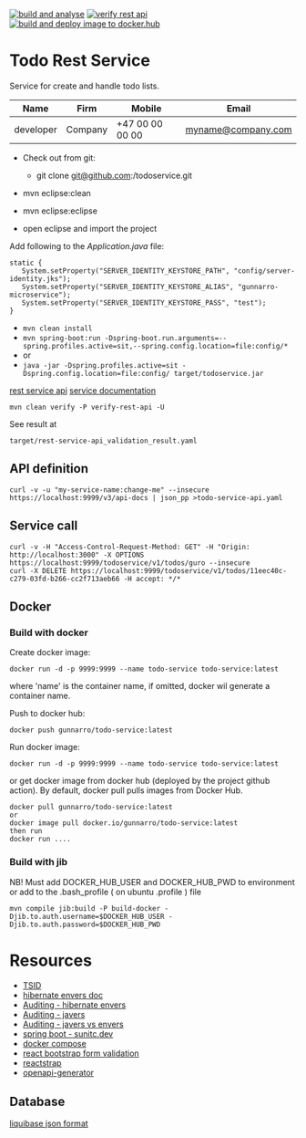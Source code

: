 [![build and analyse](https://github.com/gunnarro/todo-service/actions/workflows/build.yml/badge.svg)](https://github.com/gunnarro/todo-service/actions/workflows/build.yml)
[![verify rest api](https://github.com/gunnarro/todo-service/actions/workflows/verify-service-rest-api.yml/badge.svg)](https://github.com/gunnarro/todo-service/actions/workflows/verify-service-rest-api.yml)
[![build and deploy image to docker.hub](https://github.com/gunnarro/todo-service/actions/workflows/deploy-docker-hub.yml/badge.svg)](https://github.com/gunnarro/todo-service/actions/workflows/deploy-docker-hub.yml)

# Todo Rest Service
Service for create and handle todo lists.

| Name      | Firm     | Mobile          | Email               |
|-----------|----------|-----------------|---------------------|
| developer | Company  | +47 00 00 00 00 | myname@company.com  |

 * Check out from git:
   * git clone git@github.com:<user>/todoservice.git
   
 * mvn eclipse:clean
 * mvn eclipse:eclipse
 * open eclipse and import the project
 

Add following to the *Application.java* file:
```
static {
   System.setProperty("SERVER_IDENTITY_KEYSTORE_PATH", "config/server-identity.jks");
   System.setProperty("SERVER_IDENTITY_KEYSTORE_ALIAS", "gunnarro-microservice");
   System.setProperty("SERVER_IDENTITY_KEYSTORE_PASS", "test");
}
```

 * ```mvn clean install```
 * ```mvn spring-boot:run -Dspring-boot.run.arguments=--spring.profiles.active=sit,--spring.config.location=file:config/*```
 *  or 
 * ```java -jar -Dspring.profiles.active=sit -Dspring.config.location=file:config/ target/todoservice.jar```
 
   
[rest service api](https://localhost:xxxx/api-docs/swagger-ui.html)
[service documentation](https://github.com/gunnarro/microservice-archetype/wiki/documentation/todoservice)

```
mvn clean verify -P verify-rest-api -U 
```

See result at
```
target/rest-service-api_validation_result.yaml
```

## API definition
```
curl -v -u "my-service-name:change-me" --insecure https://localhost:9999/v3/api-docs | json_pp >todo-service-api.yaml
```

## Service call
```
curl -v -H "Access-Control-Request-Method: GET" -H "Origin: http://localhost:3000" -X OPTIONS https://localhost:9999/todoservice/v1/todos/guro --insecure
curl -X DELETE https://localhost:9999/todoservice/v1/todos/11eec40c-c279-03fd-b266-cc2f713aeb66 -H accept: */* 
```

## Docker

### Build with docker
Create docker image:
```
docker run -d -p 9999:9999 --name todo-service todo-service:latest
```
where 'name' is the container name, if omitted, docker wil generate a container name.

Push to docker hub:
```
docker push gunnarro/todo-service:latest
```

Run docker image:
```
docker run -d -p 9999:9999 --name todo-service todo-service:latest
```
or get docker image from docker hub (deployed by the project github action).
By default, docker pull pulls images from Docker Hub.
```
docker pull gunnarro/todo-service:latest
or 
docker image pull docker.io/gunnarro/todo-service:latest
then run
docker run ....
```

### Build with jib
NB! Must add DOCKER_HUB_USER and DOCKER_HUB_PWD to environment or add to the .bash_profile ( on ubuntu .profile ) file
```
mvn compile jib:build -P build-docker -Djib.to.auth.username=$DOCKER_HUB_USER -Djib.to.auth.password=$DOCKER_HUB_PWD
```


# Resources
- [TSID](https://vladmihalcea.com/tsid-identifier-jpa-hibernate/)
- [hibernate envers doc](https://docs.jboss.org/envers/docs/)
- [Auditing - hibernate envers](https://sunitc.dev/2020/01/21/spring-boot-how-to-add-jpa-hibernate-envers-auditing/)
- [Auditing - javers](https://javers.org/documentation/spring-boot-integration/)
- [Auditing - javers vs envers](https://javers.org/blog/2017/12/javers-vs-envers-comparision.html)
- [spring boot - sunitc.dev](https://sunitc.dev/tag/spring-boot/)
- [docker compose](https://containers.dev/guide/dockerfile)
- [react bootstrap form validation](https://www.abstractapi.com/guides/react-bootstrap-form-validation)
- [reactstrap](https://www.npmjs.com/package/reactstrap)
- [openapi-generator](https://github.com/OpenAPITools/openapi-generator)


## Database
[liquibase json format](https://docs.liquibase.com/concepts/changelogs/json-format.html)
